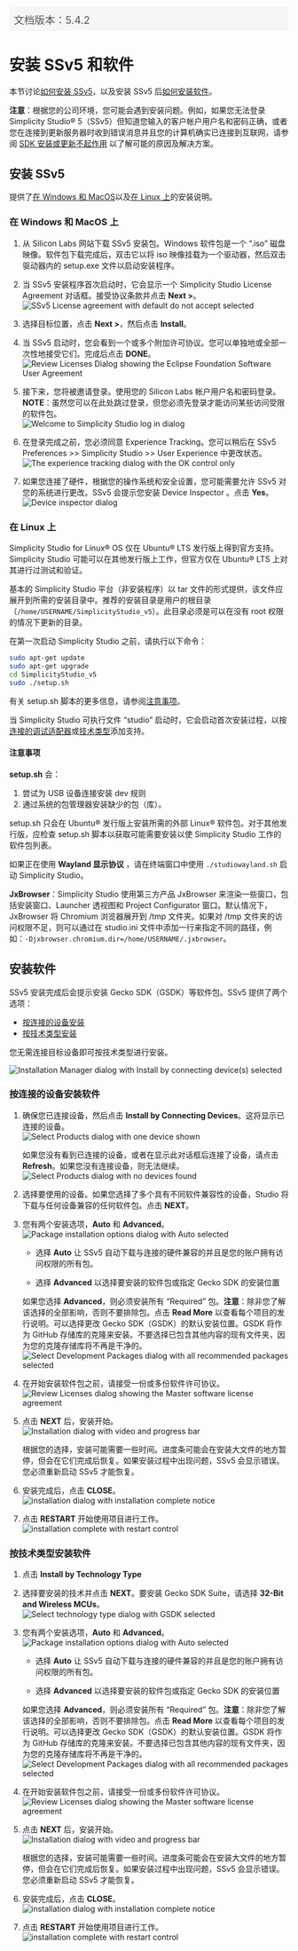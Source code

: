<p style="background: margin: 24px 0; padding: 8px; background: #f6f6f6; color: #555; font-size: 14pt;">文档版本：5.4.2</p>

# 安装 SSv5 和软件

本节讨论[如何安装 SSv5](#安装-ssv5)，以及安装 SSv5 后[如何安装软件](#安装软件)。

**注意**：根据您的公司环境，您可能会遇到安装问题。例如，如果您无法登录 Simplicity Studio® 5（SSv5）但知道您输入的客户帐户用户名和密码正确，或者您在连接到更新服务器时收到错误消息并且您的计算机确实已连接到互联网，请参阅 [SDK 安装或更新不起作用](https://docs.silabs.com/simplicity-studio-5-users-guide/latest/ss-5-users-guide-tips-and-tricks/#sdk-installation-or-updates-are-not-working) 以了解可能的原因及解决方案。

## 安装 SSv5

提供了[在 Windows 和 MacOS](#在-windows-和-macos-上)以及[在 Linux 上](#在-linux-上)的安装说明。

### 在 Windows 和 MacOS 上

<ol>
    <li>
        <p>
            从 Silicon Labs 网站下载 SSv5 安装包。Windows 软件包是一个 “.iso” 磁盘映像。软件包下载完成后，双击它以将 iso 映像挂载为一个驱动器，然后双击驱动器内的 setup.exe 文件以启动安装程序。
        </p>
    </li>
    <li>
        <p>
            当 SSv5 安装程序首次启动时，它会显示一个 Simplicity Studio License Agreement 对话框。接受协议条款并点击 <strong>Next &gt;</strong>。<br>
            <img src="images/install-license-1.png" alt="SSv5 License agreement with default do not accept selected">
        </p>
    </li>
    <li>
        <p>
            选择目标位置，点击 <strong>Next &gt;</strong>，然后点击 <strong>Install</strong>。
        </p>
    </li>
    <li>
        <p>
            当 SSv5 启动时，您会看到一个或多个附加许可协议。您可以单独地或全部一次性地接受它们。完成后点击 <strong>DONE</strong>。<br>
            <img src="images/install-eclipse-license.png" alt="Review Licenses Dialog showing the Eclipse Foundation Software User Agreement">
        </p>
    </li>
    <li>
        <p>
            接下来，您将被邀请登录。使用您的 Silicon Labs 帐户用户名和密码登录。<strong>NOTE</strong>：虽然您可以在此处跳过登录，但您必须先登录才能访问某些访问受限的软件包。<br>
            <img src="images/install-login.png" alt="Welcome to Simplicity Studio log in dialog">
        </p>
    </li>
    <li>
        <p>
            在登录完成之前，您必须同意 Experience Tracking。您可以稍后在 SSv5 Preferences &gt;&gt; Simplicity Studio &gt;&gt; User Experience 中更改状态。<br>
            <img src="images/install-experience-tracking.png" alt="The experience tracking dialog with the OK control only">
        </p>
    </li>
    <li>
        <p>
            如果您连接了硬件，根据您的操作系统和安全设置，您可能需要允许 SSv5 对您的系统进行更改。SSv5 会提示您安装 Device Inspector 。点击 <strong>Yes</strong>。<br>
            <img src="images/install-device-inspector.png" alt="Device inspector dialog">
        </p>
    </li>
</ol>

### 在 Linux 上

Simplicity Studio for Linux® OS 仅在 Ubuntu® LTS 发行版上得到官方支持。Simplicity Studio 可能可以在其他发行版上工作，但官方仅在 Ubuntu® LTS 上对其进行过测试和验证。

基本的 Simplicity Studio 平台（非安装程序）以 tar 文件的形式提供，该文件应展开到所需的安装目录中。推荐的安装目录是用户的根目录（`/home/USERNAME/SimplicityStudio_v5`）。此目录必须是可以在没有 root 权限的情况下更新的目录。

在第一次启动 Simplicity Studio 之前，请执行以下命令：

```bash
sudo apt-get update
sudo apt-get upgrade
cd SimplicityStudio_v5
sudo ./setup.sh
```

有关 setup.sh 脚本的更多信息，请参阅[注意事项](#注意事项)。

当 Simplicity Studio 可执行文件 “studio” 启动时，它会启动首次安装过程，以按[连接的调试适配器](#按连接的设备安装软件)或[技术类型](#按技术类型安装软件)添加支持。

#### 注意事项

**setup.sh** 会：

1. 尝试为 USB 设备连接安装 dev 规则
2. 通过系统的包管理器安装缺少的包（库）。

setup.sh 只会在 Ubuntu® 发行版上安装所需的外部 Linux® 软件包。对于其他发行版，应检查 setup.sh 脚本以获取可能需要安装以使 Simplicity Studio 工作的软件包列表。

如果正在使用 **Wayland 显示协议** ，请在终端窗口中使用 `./studiowayland.sh` 启动 Simplicity Studio。

**JxBrowser**：Simplicity Studio 使用第三方产品 JxBrowser 来渲染一些窗口，包括安装窗口、Launcher 透视图和 Project Configurator 窗口。默认情况下，JxBrowser 将 Chromium 浏览器展开到 /tmp 文件夹。如果对 /tmp 文件夹的访问权限不足，则可以通过在 studio.ini 文件中添加一行来指定不同的路径，例如：`-Djxbrowser.chromium.dir=/home/USERNAME/.jxbrowser`。

## 安装软件

SSv5 安装完成后会提示安装 Gecko SDK（GSDK）等软件包。SSv5 提供了两个选项：

* [按连接的设备安装](#按连接的设备安装软件)
* [按技术类型安装](#按技术类型安装软件)

您无需连接目标设备即可按技术类型进行安装。

![Installation Manager dialog with Install by connecting device(s) selected](images/install-method.png)

### 按连接的设备安装软件

<ol>
    <li>
        <p>
            确保您已连接设备，然后点击 <strong>Install by Connecting Devices</strong>。这将显示已连接的设备。<br>
            <img src="images/install-by-device.png" alt="Select Products dialog with one device shown">
        </p>
        <p>
            如果您没有看到已连接的设备，或者在显示此对话框后连接了设备，请点击 <strong>Refresh</strong>。如果您没有连接设备，则无法继续。<br>
            <img src="images/install-by-device-no-devices.png" alt="Select Products dialog with no devices found">
        </p>
    </li>
    <li>
        <p>
            选择要使用的设备。如果您选择了多个具有不同软件兼容性的设备，Studio 将下载与任何设备兼容的任何软件包。点击 <strong>NEXT</strong>。
        </p>
    </li>
    <li>
        <p>
            您有两个安装选项，<strong>Auto</strong> 和 <strong>Advanced</strong>。<br>
            <img src="images/install-package-options.png" alt="Package installation options dialog with Auto selected">
        </p>
        <ul>
            <li>
                <p>选择 <strong>Auto</strong> 让 SSv5 自动下载与连接的硬件兼容的并且是您的账户拥有访问权限的所有包。</p>
            </li>
            <li>
                <p>选择 <strong>Advanced</strong> 以选择要安装的软件包或指定 Gecko SDK 的安装位置</p>
            </li>
        </ul>
        <p>
            如果您选择 <strong>Advanced</strong>，则必须安装所有 “Required” 包。<strong>注意</strong>：除非您了解该选择的全部影响，否则不要排除包。点击 <strong>Read More</strong> 以查看每个项目的发行说明。可以选择更改 Gecko SDK（GSDK）的默认安装位置。GSDK 将作为 GitHub 存储库的克隆来安装。不要选择已包含其他内容的现有文件夹，因为您的克隆存储库将不再是干净的。<br>
            <img src="images/install-package-advanced-device.png" alt="Select Development Packages dialog with all recommended packages selected">
        </p>
    </li>
    <li>
        <p>
            在开始安装软件包之前，请接受一份或多份软件许可协议。<br>
            <img src="images/install-software-license.png" alt="Review Licenses dialog showing the Master software license agreement">
        </p>
    </li>
    <li>
        <p>
            点击 <strong>NEXT</strong> 后，安装开始。<br>
            <img src="images/install-status.png" alt="Installation dialog with video and progress bar">
        </p>
        <p>
            根据您的选择，安装可能需要一些时间。进度条可能会在安装大文件的地方暂停，但会在它们完成后恢复。如果安装过程中出现问题，SSv5 会显示错误。您必须重新启动 SSv5 才能恢复。
        </p>
    </li>
    <li>
        <p>
            安装完成后，点击 <strong>CLOSE</strong>。<br>
            <img src="images/install-complete-first.png" alt="installation dialog with installation complete notice">
        </p>
    </li>
    <li>
        <p>
            点击 <strong>RESTART</strong> 开始使用项目进行工作。<br>
            <img src="images/install-complete-restart.png" alt="installation complete with restart control">
        </p>
    </li>
</ol>

### 按技术类型安装软件

<ol>
    <li>
        <p>
            点击 <strong>Install by Technology Type</strong>
        </p>
    </li>
    <li>
        <p>
            选择要安装的技术并点击 <strong>NEXT</strong>。要安装 Gecko SDK Suite，请选择 <strong>32-Bit and Wireless MCUs</strong>。<br>
            <img src="images/install-by-technology.png" alt="Select technology type dialog with GSDK selected">
        </p>
    </li>
    <li>
        <p>
            您有两个安装选项，<strong>Auto</strong> 和 <strong>Advanced</strong>。<br>
            <img src="images/install-package-options.png" alt="Package installation options dialog with Auto selected">
        </p>
        <ul>
            <li>
                <p>选择 <strong>Auto</strong> 让 SSv5 自动下载与连接的硬件兼容的并且是您的账户拥有访问权限的所有包。</p>
            </li>
            <li>
                <p>选择 <strong>Advanced</strong> 以选择要安装的软件包或指定 Gecko SDK 的安装位置</p>
            </li>
        </ul>
        <p>
            如果您选择 <strong>Advanced</strong>，则必须安装所有 “Required” 包。<strong>注意</strong>：除非您了解该选择的全部影响，否则不要排除包。点击 <strong>Read More</strong> 以查看每个项目的发行说明。可以选择更改 Gecko SDK（GSDK）的默认安装位置。GSDK 将作为 GitHub 存储库的克隆来安装。不要选择已包含其他内容的现有文件夹，因为您的克隆存储库将不再是干净的。<br>
            <img src="images/install-package-advanced-technology.png" alt="Select Development Packages dialog with all recommended packages selected">
        </p>
    </li>
    <li>
        <p>
            在开始安装软件包之前，请接受一份或多份软件许可协议。<br>
            <img src="images/install-software-license.png" alt="Review Licenses dialog showing the Master software license agreement">
        </p>
    </li>
    <li>
        <p>
            点击 <strong>NEXT</strong> 后，安装开始。<br>
            <img src="images/install-status.png" alt="Installation dialog with video and progress bar">
        </p>
        <p>
            根据您的选择，安装可能需要一些时间。进度条可能会在安装大文件的地方暂停，但会在它们完成后恢复。如果安装过程中出现问题，SSv5 会显示错误。您必须重新启动 SSv5 才能恢复。
        </p>
    </li>
    <li>
        <p>
            安装完成后，点击 <strong>CLOSE</strong>。<br>
            <img src="images/install-complete-first.png" alt="installation dialog with installation complete notice">
        </p>
    </li>
    <li>
        <p>
            点击 <strong>RESTART</strong> 开始使用项目进行工作。<br>
            <img src="images/install-complete-restart.png" alt="installation complete with restart control">
        </p>
    </li>
</ol>